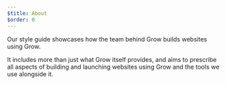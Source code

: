 ```yaml
---
$title: About
$order: 0
---
```

Our style guide showcases how the team behind Grow builds websites using Grow.

It includes more than just what Grow itself provides, and aims to prescribe all
aspects of building and launching websites using Grow and the tools we use
alongside it.
